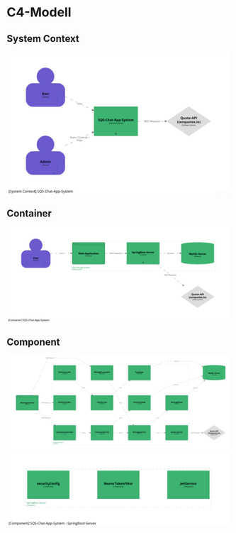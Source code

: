 # C4-Modell
## System Context
![System Context](files/c4_1.PNG)

## Container
![Container](files/c4_2.PNG)

## Component
![Component_1](files/c4_3.PNG)
![Component_2](files/c4_4.PNG)